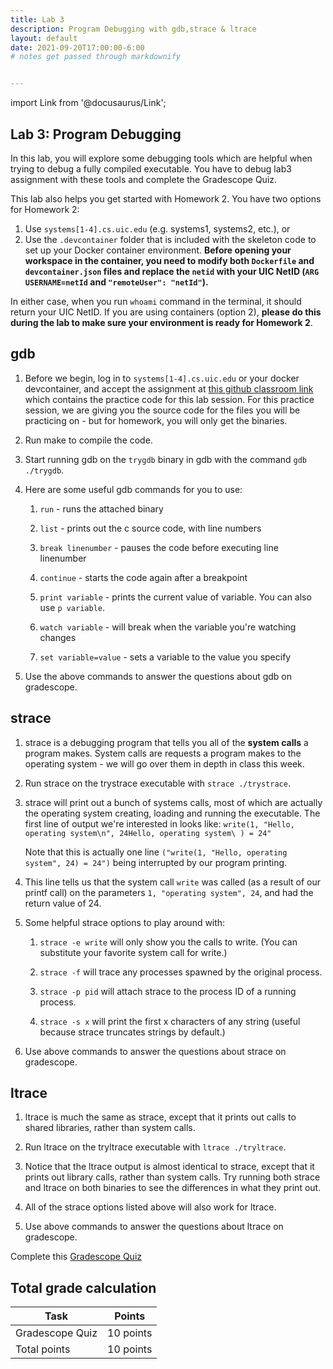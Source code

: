 ```yaml
---
title: Lab 3
description: Program Debugging with gdb,strace & ltrace
layout: default
date: 2021-09-20T17:00:00-6:00
# notes get passed through markdownify


---
```

import Link from '@docusaurus/Link';

## Lab 3: Program Debugging

In this lab, you will explore some debugging tools which are helpful when trying to debug a fully compiled executable. You have to debug lab3 assignment with these tools and complete the Gradescope Quiz.

This lab also helps you get started with <Link to="/homeworks/homework2">Homework 2</Link>. You have two options for Homework 2:

1. Use `systems[1-4].cs.uic.edu` (e.g. systems1, systems2, etc.), or
2. Use the `.devcontainer` folder that is included with the skeleton code to set up your Docker container environment. **Before opening your workspace in the container, you need to modify both `Dockerfile` and `devcontainer.json` files and replace the `netid` with your UIC NetID (`ARG USERNAME=netId` and `"remoteUser": "netId"`).** 

In either case, when you run `whoami` command in the terminal, it should return your UIC NetID. If you are using containers (option 2), **please do this during the lab to make sure your environment is ready for Homework 2**.

## gdb

1.  Before we begin, log in to `systems[1-4].cs.uic.edu` or your docker devcontainer, and accept the assignment at [this github classroom link](https://classroom.github.com/a/OboRfTnp) which contains the practice code for this lab session. For this practice session, we are giving you the source code for the files you will be practicing on - but for homework, you will only get the binaries.

2.  Run make to compile the code.

3.  Start running gdb on the `trygdb` binary in gdb with the command
    `gdb ./trygdb`.

4.  Here are some useful gdb commands for you to use:

    1.  `run` - runs the attached binary

    2.  `list` - prints out the c source code, with line numbers

    3.  `break linenumber` - pauses the code before executing line
        linenumber

    4.  `continue` - starts the code again after a breakpoint

    5.  `print variable` - prints the current value of variable. You can also use `p variable`.

    6.  `watch variable` - will break when the variable you're watching changes

    7.  `set variable=value` - sets a variable to the value you specify

5.  Use the above commands to answer the questions about gdb on
    gradescope.

## strace

1.  strace is a debugging program that tells you all of the **system
    calls** a program makes. System calls are requests a program makes
    to the operating system - we will go over them in depth in class
    this week.

2.  Run strace on the trystrace executable with `strace ./trystrace`.

3.  strace will print out a bunch of systems calls, most of which are
    actually the operating system creating, loading and running the
    executable. The first line of output we're interested in looks like:
    `write(1, "Hello, operating system\n", 24Hello, operating system\
    ) = 24"`

    Note that this is actually one line `("write(1, "Hello, operating
    system", 24) = 24")` being interrupted by our program printing.

4.  This line tells us that the system call `write` was called (as a
    result of our printf call) on the parameters `1, "operating system", 24`,
    and had the return value of 24.

5.  Some helpful strace options to play around with:

    1.  `strace -e write` will only show you the calls to write. (You
        can substitute your favorite system call for write.)

    2.  `strace -f` will trace any processes spawned by the original
        process.

    3.  `strace -p pid` will attach strace to the process ID of a
        running process.

    4.  `strace -s x` will print the first x characters of any string
        (useful because strace truncates strings by default.)

6.  Use above commands to answer the questions about strace on gradescope.

## ltrace

1.  ltrace is much the same as strace, except that it prints out calls
    to shared libraries, rather than system calls.

2.  Run ltrace on the tryltrace executable with `ltrace ./tryltrace`.

3.  Notice that the ltrace output is almost identical to strace, except that it prints out library calls, rather than system calls. Try running both strace and ltrace on both binaries to see the differences in what they print out.

4.  All of the strace options listed above will also work for ltrace.

5.  Use above commands to answer the questions about ltrace on gradescope.

Complete this [Gradescope Quiz](https://www.gradescope.com/courses/293389/assignments/1505305)

## Total grade calculation

| Task | Points |
|---|---|
| Gradescope Quiz | 10 points |
| Total points | 10 points |

